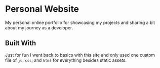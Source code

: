 # Personal Website

My personal online portfolio for showcasing my projects and sharing a bit about my journey as a developer.


## Built With

Just for fun I went back to basics with this site and only used one custom file of `js`, `css`, and `html` for everything besides static assets.
